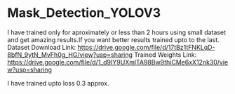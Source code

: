 # Mask_Detection_YOLOV3
I have trained only for aproximately or less than 2 hours using small dataset and get amazing results.If you want better results trained upto to the last.
Dataset Download Link: https://drive.google.com/file/d/17tBz1tFNKLqD-8bfN_9ytN_MvFh0g_HG/view?usp=sharing
Trained Weights Link: https://drive.google.com/file/d/1_d9IY9UXmlTA98Bw9thiCMe6xX12nk30/view?usp=sharing

I have trained upto loss 0.3 approx.

